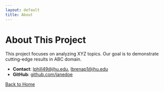 ```yaml
---
layout: default
title: About
---
```


# About This Project

This project focuses on analyzing XYZ topics. Our goal is to demonstrate cutting-edge results in ABC domain.

- **Contact**: [lphill49@jhu.edu](mailto:lphill49@jhu.edu), [lbrenap1@jhu.edu](mailto:lbrenap1@jhu.edu)
- **GitHub**: [github.com/janedoe](https://github.com/janedoe)

[Back to Home](./index.md)

